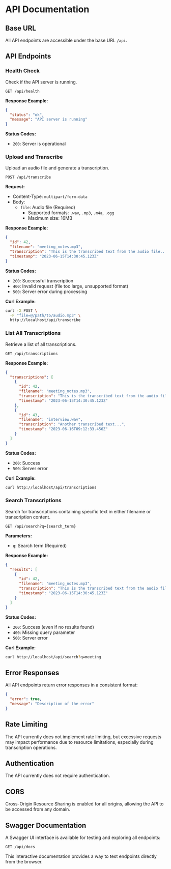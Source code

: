 # API Documentation

## Base URL

All API endpoints are accessible under the base URL `/api`.

## API Endpoints

### Health Check

Check if the API server is running.

```
GET /api/health
```

**Response Example:**
```json
{
  "status": "ok",
  "message": "API server is running"
}
```

**Status Codes:**
- `200`: Server is operational

### Upload and Transcribe

Upload an audio file and generate a transcription.

```
POST /api/transcribe
```

**Request:**
- Content-Type: `multipart/form-data`
- Body:
  - `file`: Audio file (Required)
    - Supported formats: `.wav`, `.mp3`, `.m4a`, `.ogg`
    - Maximum size: 16MB

**Response Example:**
```json
{
  "id": 42,
  "filename": "meeting_notes.mp3",
  "transcription": "This is the transcribed text from the audio file...",
  "timestamp": "2023-06-15T14:30:45.123Z"
}
```

**Status Codes:**
- `200`: Successful transcription
- `400`: Invalid request (file too large, unsupported format)
- `500`: Server error during processing

**Curl Example:**
```bash
curl -X POST \
  -F "file=@/path/to/audio.mp3" \
  http://localhost/api/transcribe
```

### List All Transcriptions

Retrieve a list of all transcriptions.

```
GET /api/transcriptions
```

**Response Example:**
```json
{
  "transcriptions": [
    {
      "id": 42,
      "filename": "meeting_notes.mp3",
      "transcription": "This is the transcribed text from the audio file...",
      "timestamp": "2023-06-15T14:30:45.123Z"
    },
    {
      "id": 43,
      "filename": "interview.wav",
      "transcription": "Another transcribed text...",
      "timestamp": "2023-06-16T09:12:33.456Z"
    }
  ]
}
```

**Status Codes:**
- `200`: Success
- `500`: Server error

**Curl Example:**
```bash
curl http://localhost/api/transcriptions
```

### Search Transcriptions

Search for transcriptions containing specific text in either filename or transcription content.

```
GET /api/search?q={search_term}
```

**Parameters:**
- `q`: Search term (Required)

**Response Example:**
```json
{
  "results": [
    {
      "id": 42,
      "filename": "meeting_notes.mp3",
      "transcription": "This is the transcribed text from the audio file...",
      "timestamp": "2023-06-15T14:30:45.123Z"
    }
  ]
}
```

**Status Codes:**
- `200`: Success (even if no results found)
- `400`: Missing query parameter
- `500`: Server error

**Curl Example:**
```bash
curl http://localhost/api/search?q=meeting
```

## Error Responses

All API endpoints return error responses in a consistent format:

```json
{
  "error": true,
  "message": "Description of the error"
}
```

## Rate Limiting

The API currently does not implement rate limiting, but excessive requests may impact performance due to resource limitations, especially during transcription operations.

## Authentication

The API currently does not require authentication.

## CORS

Cross-Origin Resource Sharing is enabled for all origins, allowing the API to be accessed from any domain.

## Swagger Documentation

A Swagger UI interface is available for testing and exploring all endpoints:

```
GET /api/docs
```

This interactive documentation provides a way to test endpoints directly from the browser. 